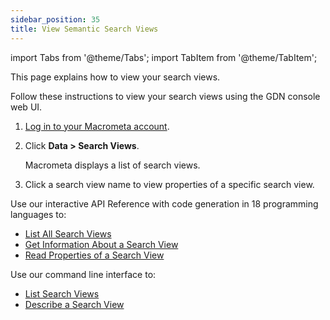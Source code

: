 ```yaml
---
sidebar_position: 35
title: View Semantic Search Views
---
```


import Tabs from '@theme/Tabs';
import TabItem from '@theme/TabItem';

This page explains how to view your search views.

<Tabs groupId="operating-systems">
<TabItem value="console" label="Web Console">

Follow these instructions to view your search views using the GDN console web UI.

1. [Log in to your Macrometa account](https://auth-play.macrometa.io/).
2. Click **Data > Search Views**.

    Macrometa displays a list of search views.

3. Click a search view name to view properties of a specific search view.

</TabItem>
<TabItem value="api" label="REST API">

Use our interactive API Reference with code generation in 18 programming languages to:

- [List All Search Views](https://www.macrometa.com/docs/api#/operations/getViews:AllViews)
- [Get Information About a Search View](https://www.macrometa.com/docs/api#/operations/getViews:Properties)
- [Read Properties of a Search View](https://www.macrometa.com/docs/api#/operations/getView)

</TabItem>
<TabItem value="cli" label="CLI">

Use our command line interface to:

- [List Search Views](../../../CLI/search-views-cli#gdnsl-view-list)
- [Describe a Search View](../../../CLI/search-views-cli#gdnsl-view-describe)

</TabItem>
</Tabs>
